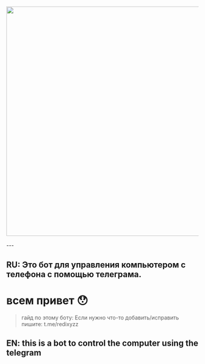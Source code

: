 <h3 align="center"><a href="https://t.me/redixyzz"><img src="https://imgur.com/a/SiAPyUb" width="600"></a></h3>
---

## RU: Это бот для управления компьютером с телефона с помощью телеграма.
# всем привет 😯
> гайд по этому боту: 
    Если нужно что-то добавить/исправить пишите: t.me/redixyzz



## EN: this is a bot to control the computer using the telegram
